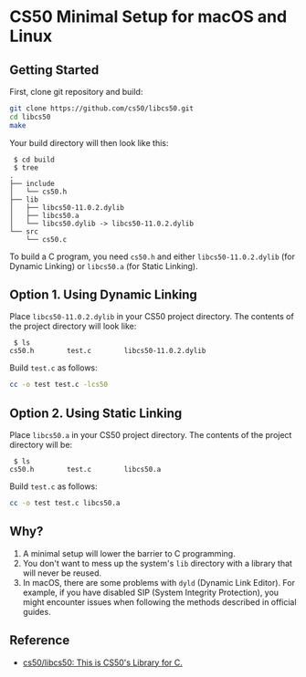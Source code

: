 # CS50 Minimal Setup for macOS and Linux

## Getting Started

First, clone git repository and build:

```sh
git clone https://github.com/cs50/libcs50.git
cd libcs50
make
```

Your build directory will then look like this:

```console
 $ cd build
 $ tree
.
├── include
│   └── cs50.h
├── lib
│   ├── libcs50-11.0.2.dylib
│   ├── libcs50.a
│   └── libcs50.dylib -> libcs50-11.0.2.dylib
└── src
    └── cs50.c
```

To build a C program, you need `cs50.h` and either `libcs50-11.0.2.dylib` (for Dynamic Linking) or `libcs50.a` (for Static Linking).

## Option 1. Using Dynamic Linking

Place `libcs50-11.0.2.dylib` in your CS50 project directory. The contents of the project directory will look like:

```console
 $ ls
cs50.h        test.c        libcs50-11.0.2.dylib
```

Build `test.c` as follows:

```sh
cc -o test test.c -lcs50
```

## Option 2. Using Static Linking

Place `libcs50.a` in your CS50 project directory. The contents of the project directory will be:

```console
 $ ls
cs50.h        test.c        libcs50.a
```

Build `test.c` as follows:

```sh
cc -o test test.c libcs50.a
```

## Why?

1. A minimal setup will lower the barrier to C programming.
2. You don't want to mess up the system's `lib` directory with a library that will never be reused.
3. In macOS, there are some problems with `dyld` (Dynamic Link Editor). For example, if you have disabled SIP (System Integrity Protection), you might encounter issues when following the methods described in official guides.

## Reference

- [cs50/libcs50: This is CS50's Library for C.](https://github.com/cs50/libcs50)
